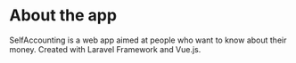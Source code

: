 # About the app 
SelfAccounting is a web app aimed at people who want to know about their money. Created with Laravel Framework and Vue.js.
